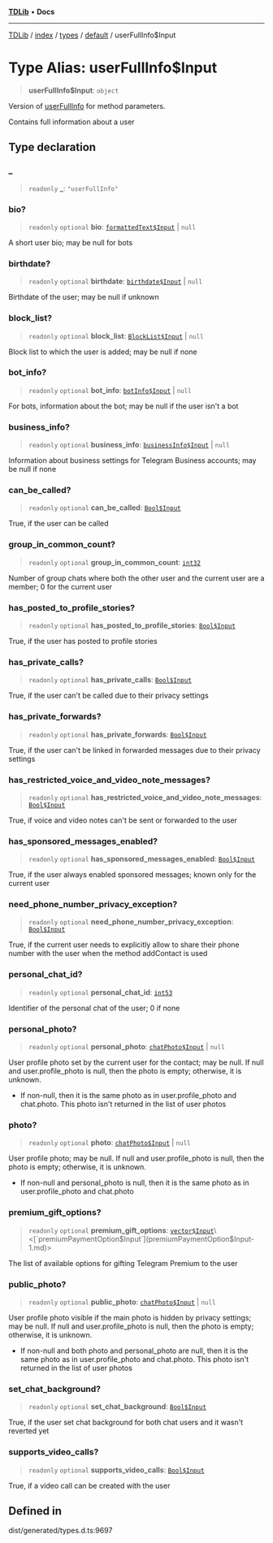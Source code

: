 [**TDLib**](../../../../../../README.md) • **Docs**

***

[TDLib](../../../../../../modules.md) / [index](../../../../../README.md) / [types](../../../README.md) / [default](../README.md) / userFullInfo$Input

# Type Alias: userFullInfo$Input

> **userFullInfo$Input**: `object`

Version of [userFullInfo](userFullInfo-1.md) for method parameters.

Contains full information about a user

## Type declaration

### \_

> `readonly` **\_**: `"userFullInfo"`

### bio?

> `readonly` `optional` **bio**: [`formattedText$Input`](formattedText$Input-1.md) \| `null`

A short user bio; may be null for bots

### birthdate?

> `readonly` `optional` **birthdate**: [`birthdate$Input`](birthdate$Input-1.md) \| `null`

Birthdate of the user; may be null if unknown

### block\_list?

> `readonly` `optional` **block\_list**: [`BlockList$Input`](BlockList$Input.md) \| `null`

Block list to which the user is added; may be null if none

### bot\_info?

> `readonly` `optional` **bot\_info**: [`botInfo$Input`](botInfo$Input-1.md) \| `null`

For bots, information about the bot; may be null if the user isn't a bot

### business\_info?

> `readonly` `optional` **business\_info**: [`businessInfo$Input`](businessInfo$Input-1.md) \| `null`

Information about business settings for Telegram Business accounts; may be null if none

### can\_be\_called?

> `readonly` `optional` **can\_be\_called**: [`Bool$Input`](Bool$Input.md)

True, if the user can be called

### group\_in\_common\_count?

> `readonly` `optional` **group\_in\_common\_count**: [`int32`](int32-1.md)

Number of group chats where both the other user and the current user are a member; 0 for the current user

### has\_posted\_to\_profile\_stories?

> `readonly` `optional` **has\_posted\_to\_profile\_stories**: [`Bool$Input`](Bool$Input.md)

True, if the user has posted to profile stories

### has\_private\_calls?

> `readonly` `optional` **has\_private\_calls**: [`Bool$Input`](Bool$Input.md)

True, if the user can't be called due to their privacy settings

### has\_private\_forwards?

> `readonly` `optional` **has\_private\_forwards**: [`Bool$Input`](Bool$Input.md)

True, if the user can't be linked in forwarded messages due to their privacy settings

### has\_restricted\_voice\_and\_video\_note\_messages?

> `readonly` `optional` **has\_restricted\_voice\_and\_video\_note\_messages**: [`Bool$Input`](Bool$Input.md)

True, if voice and video notes can't be sent or forwarded to the user

### has\_sponsored\_messages\_enabled?

> `readonly` `optional` **has\_sponsored\_messages\_enabled**: [`Bool$Input`](Bool$Input.md)

True, if the user always enabled sponsored messages; known only for the current user

### need\_phone\_number\_privacy\_exception?

> `readonly` `optional` **need\_phone\_number\_privacy\_exception**: [`Bool$Input`](Bool$Input.md)

True, if the current user needs to explicitly allow to share their phone number with the user when the method addContact is used

### personal\_chat\_id?

> `readonly` `optional` **personal\_chat\_id**: [`int53`](int53-1.md)

Identifier of the personal chat of the user; 0 if none

### personal\_photo?

> `readonly` `optional` **personal\_photo**: [`chatPhoto$Input`](chatPhoto$Input-1.md) \| `null`

User profile photo set by the current user for the contact; may be null. If null and user.profile_photo is null, then the photo is empty; otherwise, it is unknown.

- If non-null, then it is the same photo as in user.profile_photo and chat.photo. This photo isn't returned in the list of user photos

### photo?

> `readonly` `optional` **photo**: [`chatPhoto$Input`](chatPhoto$Input-1.md) \| `null`

User profile photo; may be null. If null and user.profile_photo is null, then the photo is empty; otherwise, it is unknown.

- If non-null and personal_photo is null, then it is the same photo as in user.profile_photo and chat.photo

### premium\_gift\_options?

> `readonly` `optional` **premium\_gift\_options**: [`vector$Input`](vector$Input.md)\<[`premiumPaymentOption$Input`](premiumPaymentOption$Input-1.md)\>

The list of available options for gifting Telegram Premium to the user

### public\_photo?

> `readonly` `optional` **public\_photo**: [`chatPhoto$Input`](chatPhoto$Input-1.md) \| `null`

User profile photo visible if the main photo is hidden by privacy settings; may be null. If null and user.profile_photo is null, then the photo is empty; otherwise, it is unknown.

- If non-null and both photo and personal_photo are null, then it is the same photo as in user.profile_photo and chat.photo. This photo isn't returned in the list of user photos

### set\_chat\_background?

> `readonly` `optional` **set\_chat\_background**: [`Bool$Input`](Bool$Input.md)

True, if the user set chat background for both chat users and it wasn't reverted yet

### supports\_video\_calls?

> `readonly` `optional` **supports\_video\_calls**: [`Bool$Input`](Bool$Input.md)

True, if a video call can be created with the user

## Defined in

dist/generated/types.d.ts:9697
